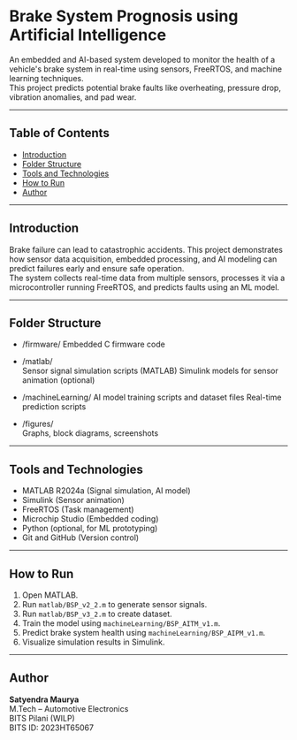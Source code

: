 
# Brake System Prognosis using Artificial Intelligence

An embedded and AI-based system developed to monitor the health of a vehicle's brake system in real-time using sensors, FreeRTOS, and machine learning techniques.  
This project predicts potential brake faults like overheating, pressure drop, vibration anomalies, and pad wear.

---

## Table of Contents
- [Introduction](#introduction)
- [Folder Structure](#folder-structure)
- [Tools and Technologies](#tools-and-technologies)
- [How to Run](#how-to-run)
- [Author](#author)

---

## Introduction

Brake failure can lead to catastrophic accidents. This project demonstrates how sensor data acquisition, embedded processing, and AI modeling can predict failures early and ensure safe operation.  
The system collects real-time data from multiple sensors, processes it via a microcontroller running FreeRTOS, and predicts faults using an ML model.

---

## Folder Structure

- /firmware/
  Embedded C firmware code

- /matlab/  
  Sensor signal simulation scripts (MATLAB) 
  Simulink models for sensor animation (optional)

- /machineLearning/
  AI model training scripts and dataset files
  Real-time prediction scripts

- /figures/  
  Graphs, block diagrams, screenshots

---

## Tools and Technologies

- MATLAB R2024a (Signal simulation, AI model)
- Simulink (Sensor animation)
- FreeRTOS (Task management)
- Microchip Studio (Embedded coding)
- Python (optional, for ML prototyping)
- Git and GitHub (Version control)

---

## How to Run

1. Open MATLAB.
2. Run `matlab/BSP_v2_2.m` to generate sensor signals.
3. Run `matlab/BSP_v3_2.m` to create dataset.
4. Train the model using `machineLearning/BSP_AITM_v1.m`.
5. Predict brake system health using `machineLearning/BSP_AIPM_v1.m`.
6. Visualize simulation results in Simulink.

---

## Author

**Satyendra Maurya**  
M.Tech – Automotive Electronics  
BITS Pilani (WILP)  
BITS ID: 2023HT65067
